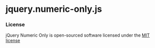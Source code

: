 # jquery.numeric-only.js


### License

jQuery Numeric Only is open-sourced software licensed under the [MIT license](https://github.com/scrubmx/jquery.numeric-only/blob/master/licence.txt)

